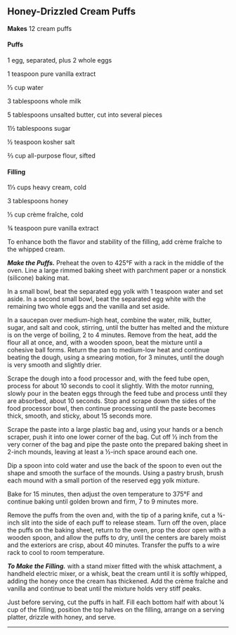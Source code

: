 ﻿## Honey-Drizzled Cream Puffs

**Makes** 12 cream puffs

#### Puffs

1 egg, separated, plus 2 whole eggs

1 teaspoon pure vanilla extract

⅓ cup water

3 tablespoons whole milk

5 tablespoons unsalted butter, cut into several pieces

1½ tablespoons sugar

½ teaspoon kosher salt

⅔ cup all-purpose flour, sifted

#### Filling

1⅓ cups heavy cream, cold

3 tablespoons honey

⅓ cup crème fraîche, cold

¾ teaspoon pure vanilla extract

To enhance both the flavor and stability of the filling, add crème fraîche to the whipped cream.

***Make the Puffs.*** Preheat the oven to 425°F with a rack in the middle of the oven. Line a large rimmed baking sheet with parchment paper or a nonstick (silicone) baking mat.

In a small bowl, beat the separated egg yolk with 1 teaspoon water and set aside. In a second small bowl, beat the separated egg white with the remaining two whole eggs and the vanilla and set aside.

In a saucepan over medium-high heat, combine the water, milk, butter, sugar, and salt and cook, stirring, until the butter has melted and the mixture is on the verge of boiling, 2 to 4 minutes. Remove from the heat, add the flour all at once, and, with a wooden spoon, beat the mixture until a cohesive ball forms. Return the pan to medium-low heat and continue beating the dough, using a smearing motion, for 3 minutes, until the dough is very smooth and slightly drier.

Scrape the dough into a food processor and, with the feed tube open, process for about 10 seconds to cool it slightly. With the motor running, slowly pour in the beaten eggs through the feed tube and process until they are absorbed, about 10 seconds. Stop and scrape down the sides of the food processor bowl, then continue processing until the paste becomes thick, smooth, and sticky, about 15 seconds more.

Scrape the paste into a large plastic bag and, using your hands or a bench scraper, push it into one lower corner of the bag. Cut off ½ inch from the very corner of the bag and pipe the paste onto the prepared baking sheet in 2-inch mounds, leaving at least a ½-inch space around each one.

Dip a spoon into cold water and use the back of the spoon to even out the shape and smooth the surface of the mounds. Using a pastry brush, brush each mound with a small portion of the reserved egg yolk mixture.

Bake for 15 minutes, then adjust the oven temperature to 375°F and continue baking until golden brown and firm, 7 to 9 minutes more.

Remove the puffs from the oven and, with the tip of a paring knife, cut a ¾-inch slit into the side of each puff to release steam. Turn off the oven, place the puffs on the baking sheet, return to the oven, prop the door open with a wooden spoon, and allow the puffs to dry, until the centers are barely moist and the exteriors are crisp, about 40 minutes. Transfer the puffs to a wire rack to cool to room temperature.

***To Make the Filling.*** with a stand mixer fitted with the whisk attachment, a handheld electric mixer, or a whisk, beat the cream until it is softly whipped, adding the honey once the cream has thickened. Add the crème fraîche and vanilla and continue to beat until the mixture holds very stiff peaks.

Just before serving, cut the puffs in half. Fill each bottom half with about ¼ cup of the filling, position the top halves on the filling, arrange on a serving platter, drizzle with honey, and serve.

---

